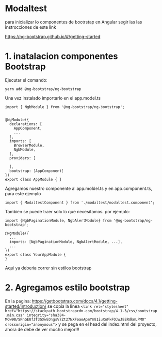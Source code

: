 # Modaltest

para inicializar lo componentes de bootrstap en Angular segir las las instrocciones de este link

https://ng-bootstrap.github.io/#/getting-started

# 1. inatalacion componentes Bootstrap 

Ejecutar el comando:

``` yarn add @ng-bootstrap/ng-bootstrap ```

Una vez instalado importarlo en el app.model.ts

```
import { NgbModule } from '@ng-bootstrap/ng-bootstrap';


@NgModule({
  declarations: [
    AppComponent,
    ...
  ],
  imports: [
    BrowserModule,
    NgbModule,
  ],
  providers: [

  ],
  bootstrap: [AppComponent]
})
export class AppModule { }
```
Agregamos nuestro componente al app.moldel.ts y en app.component.ts, para este ejemplo

``` import { ModaltestComponent } from './modaltest/modaltest.component'; ```


Tambien se puede traer solo lo que necesitamos. por ejemplo:
```
import {NgbPaginationModule, NgbAlertModule} from '@ng-bootstrap/ng-bootstrap';

@NgModule({
  ...
  imports: [NgbPaginationModule, NgbAlertModule, ...],
  ...
})
export class YourAppModule {
}

```
Aqui ya deberia correr sin estilos bootstrap

# 2. Agregamos estilo bootstrap

En la pagina: https://getbootstrap.com/docs/4.1/getting-started/introduction/
se copia la linea  ``` <link rel="stylesheet" href="https://stackpath.bootstrapcdn.com/bootstrap/4.1.3/css/bootstrap.min.css" integrity="sha384-MCw98/SFnGE8fJT3GXwEOngsV7Zt27NXFoaoApmYm81iuXoPkFOJwJ8ERdknLPMO" crossorigin="anonymous"> ```
y se pega en el head del index.html del proyecto, ahora de debe de ver mucho mejor!!!






